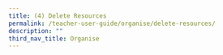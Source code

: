 ```yaml
---
title: (4) Delete Resources
permalink: /teacher-user-guide/organise/delete-resources/
description: ""
third_nav_title: Organise
---
```

